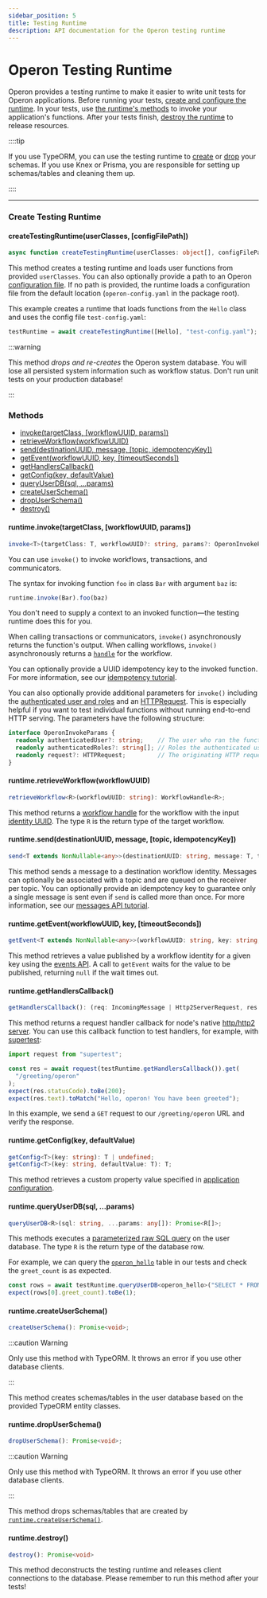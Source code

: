 ```yaml
---
sidebar_position: 5
title: Testing Runtime
description: API documentation for the Operon testing runtime
---
```


# Operon Testing Runtime

Operon provides a testing runtime to make it easier to write unit tests for Operon applications.
Before running your tests, [create and configure the runtime](#create-testing-runtime).
In your tests, use [the runtime's methods](#methods) to invoke your application's functions.
After your tests finish, [destroy the runtime](#runtimedestroy) to release resources.

::::tip

If you use TypeORM, you can use the testing runtime to [create](#runtimecreateuserschema) or [drop](#runtimedropuserschema) your schemas.
If you use Knex or Prisma, you are responsible for setting up schemas/tables and cleaning them up.

::::

---

### Create Testing Runtime

#### createTestingRuntime(userClasses, \[configFilePath\])
```typescript
async function createTestingRuntime(userClasses: object[], configFilePath: string = operonConfigFilePath): Promise<OperonTestingRuntime>
```

This method creates a testing runtime and loads user functions from provided `userClasses`.
You can also optionally provide a path to an Operon [configuration file](./configuration.md).
If no path is provided, the runtime loads a configuration file from the default location (`operon-config.yaml` in the package root).

This example creates a runtime that loads functions from the `Hello` class and uses the config file `test-config.yaml`:
```typescript
testRuntime = await createTestingRuntime([Hello], "test-config.yaml");
```

:::warning

This method *drops and re-creates* the Operon system database. You will lose all persisted system information such as workflow status. Don't run unit tests on your production database!

:::

### Methods
- [invoke(targetClass, \[workflowUUID, params\])](#runtimeinvoketargetclass-workflowuuid-params)
- [retrieveWorkflow(workflowUUID)](#runtimeretrieveworkflowworkflowuuid)
- [send(destinationUUID, message, \[topic, idempotencyKey\])](#runtimesenddestinationuuid-message-topic-idempotencykey)
- [getEvent(workflowUUID, key, \[timeoutSeconds\])](#runtimegeteventworkflowuuid-key-timeoutseconds)
- [getHandlersCallback()](#runtimegethandlerscallback)
- [getConfig(key, defaultValue)](#runtimegetconfigkey)
- [queryUserDB(sql, ...params)](#runtimequeryuserdbsql-params)
- [createUserSchema()](#runtimecreateuserschema)
- [dropUserSchema()](#runtimedropuserschema)
- [destroy()](#runtimedestroy)

#### runtime.invoke(targetClass, \[workflowUUID, params\])
```typescript
invoke<T>(targetClass: T, workflowUUID?: string, params?: OperonInvokeParams): InvokeFuncs<T>
```

You can use `invoke()` to invoke workflows, transactions, and communicators.

The syntax for invoking function `foo` in class `Bar` with argument `baz` is:

```typescript
runtime.invoke(Bar).foo(baz)
```

You don't need to supply a context to an invoked function&#8212;the testing runtime does this for you.

When calling transactions or communicators, `invoke()` asynchronously returns the function's output.
When calling workflows, `invoke()` asynchronously returns a [`handle`](./workflow-handles) for the workflow.

You can optionally provide a UUID idempotency key to the invoked function.
For more information, see our [idempotency tutorial](../tutorials/idempotency-tutorial.md).

You can also optionally provide additional parameters for `invoke()` including the [authenticated user and roles](../tutorials/authentication-authorization.md) and an [HTTPRequest](./contexts.md#ctxtrequest). This is especially helpful if you want to test individual functions without running end-to-end HTTP serving. The parameters have the following structure:

```typescript
interface OperonInvokeParams {
  readonly authenticatedUser?: string;    // The user who ran the function.
  readonly authenticatedRoles?: string[]; // Roles the authenticated user has.
  readonly request?: HTTPRequest;         // The originating HTTP request.
}
```

#### runtime.retrieveWorkflow(workflowUUID)

```typescript
retrieveWorkflow<R>(workflowUUID: string): WorkflowHandle<R>;
```

This method returns a [workflow handle](./workflow-handles.md) for the workflow with the input [identity UUID](../tutorials/workflow-tutorial#workflow-identity).
The type `R` is the return type of the target workflow.

#### runtime.send(destinationUUID, message, \[topic, idempotencyKey\])

```typescript
send<T extends NonNullable<any>>(destinationUUID: string, message: T, topic?: string, idempotencyKey?: string): Promise<void>;
```

This method sends a message to a destination workflow identity.
Messages can optionally be associated with a topic and are queued on the receiver per topic.
You can optionally provide an idempotency key to guarantee only a single message is sent even if `send` is called more than once.
For more information, see our [messages API tutorial](../tutorials/workflow-communication-tutorial#messages-api).

#### runtime.getEvent(workflowUUID, key, \[timeoutSeconds\])

```typescript
getEvent<T extends NonNullable<any>>(workflowUUID: string, key: string, timeoutSeconds?: number): Promise<T | null>;
```

This method retrieves a value published by a workflow identity for a given key using the [events API](../tutorials/workflow-communication-tutorial#events-api).
A call to `getEvent` waits for the value to be published, returning `null` if the wait times out.

#### runtime.getHandlersCallback()

```typescript
getHandlersCallback(): (req: IncomingMessage | Http2ServerRequest, res: ServerResponse | Http2ServerResponse) => Promise<void>; 
```

This method returns a request handler callback for node's native [http/http2 server](https://nodejs.org/api/http.html#httpcreateserveroptions-requestlistener).
You can use this callback function to test handlers, for example, with [supertest](https://www.npmjs.com/package/supertest):
```typescript
import request from "supertest";

const res = await request(testRuntime.getHandlersCallback()).get(
  "/greeting/operon"
);
expect(res.statusCode).toBe(200);
expect(res.text).toMatch("Hello, operon! You have been greeted");
```
In this example, we send a `GET` request to our `/greeting/operon` URL and verify the response.

#### runtime.getConfig(key, defaultValue)

```typescript
getConfig<T>(key: string): T | undefined;
getConfig<T>(key: string, defaultValue: T): T;
```

This method retrieves a custom property value specified in [application configuration](./configuration.md#application-configuration).

#### runtime.queryUserDB(sql, ...params)

```typescript
queryUserDB<R>(sql: string, ...params: any[]): Promise<R[]>;
```

This methods executes a [parameterized raw SQL query](https://node-postgres.com/features/queries#parameterized-query) on the user database.
The type `R` is the return type of the database row.

For example, we can query the [`operon_hello`](../getting-started/quickstart-programming-1.md) table in our tests and check the `greet_count` is as expected.
```typescript
const rows = await testRuntime.queryUserDB<operon_hello>("SELECT * FROM operon_hello WHERE name=$1", "operon");
expect(rows[0].greet_count).toBe(1);
```

#### runtime.createUserSchema()

```typescript
createUserSchema(): Promise<void>;
```

:::caution Warning

Only use this method with TypeORM. It throws an error if you use other database clients.

:::

This method creates schemas/tables in the user database based on the provided TypeORM entity classes.

#### runtime.dropUserSchema()

```typescript
dropUserSchema(): Promise<void>;
```

:::caution Warning

Only use this method with TypeORM. It throws an error if you use other database clients.

:::

This method drops schemas/tables that are created by [`runtime.createUserSchema()`](#runtimecreateuserschema).

#### runtime.destroy()

```typescript
destroy(): Promise<void>
```

This method deconstructs the testing runtime and releases client connections to the database.
Please remember to run this method after your tests!
